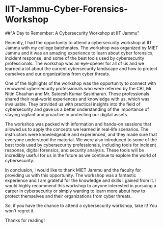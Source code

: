 # IIT-Jammu-Cyber-Forensics-Workshop
##"A Day to Remember: A Cybersecurity Workshop at IIT Jammu"

Recently, I had the opportunity to attend a cybersecurity workshop at IIT Jammu with my college batchmates. The workshop was organized by MIET Jammu and it was an amazing experience to learn about cyber forensics, incident response, and some of the best tools used by cybersecurity professionals. The workshop was an eye-opener for all of us and we learned a lot about the current cybersecurity landscape and how to protect ourselves and our organizations from cyber threats.

One of the highlights of the workshop was the opportunity to connect with renowned cybersecurity professionals who were referred by the CBI, Mr. Nitin Chauhan and Mr. Sateesh Kumar Sasidharan. These professionals shared their real-world experiences and knowledge with us, which was invaluable. They provided us with practical insights into the field of cybersecurity and gave us a better understanding of the importance of staying vigilant and proactive in protecting our digital assets.

The workshop was packed with information and hands-on sessions that allowed us to apply the concepts we learned in real-life scenarios. The instructors were knowledgeable and experienced, and they made sure that everyone understood the material. We were also introduced to some of the best tools used by cybersecurity professionals, including tools for incident response, digital forensics, and security analysis. These tools will be incredibly useful for us in the future as we continue to explore the world of cybersecurity.

In conclusion, I would like to thank MIET Jammu and the faculty for providing us with this opportunity. The workshop was a fantastic experience and I am grateful for the knowledge and skills I gained from it. I would highly recommend this workshop to anyone interested in pursuing a career in cybersecurity or simply wanting to learn more about how to protect themselves and their organizations from cyber threats.

So, if you have the chance to attend a cybersecurity workshop, take it! You won't regret it.

Thanks for reading!
